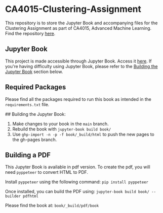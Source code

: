 # CA4015-Clustering-Assignment
This repository is to store the Jupyter Book and accompanying files for the Clustering Assignment as part of CA4015, Advanced Machine Learning.
Find the repository [here](https://github.com/scummins00/CA4015-Clustering-Assignment).

## Jupyter Book
This project is made accessible through Jupyter Book. Access it [here](https://scummins00.github.io/CA4015-Clustering-Assignment/intro.html).
If you're having difficulty using Jupyter Book, please refer to the [Building the Jupyter Book](#instruction) section below.
## Required Packages
Please find all the packages required to run this book as intended in the `requirements.txt` file.

<a name='instruction'></a>## Building the Jupyter Book:
1. Make changes to your book in the `main` branch.
2. Rebuild the book with `jupyter-book build book/`
3. Use `ghp-import -n -p -f book/_build/html` to push the new pages to the gh-pages branch.

## Building a PDF
This Jupyter Book is available in pdf version. To create the pdf, you will need `pyppeteer` to convert HTML to PDF.

Install `pyppeteer` using the following command:
`pip install pyppeteer`

Once installed, you can build the PDF using:
`jupyter-book build book/ --builder pdfhtml`

Please find the book at: `book/_build/pdf/book`